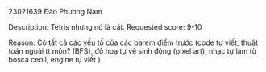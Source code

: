 23021639
Đào Phương Nam

Description: Tetris nhưng nó là cát.
Requested score: 9-10

Reason: Có tất cả các yếu tố của các barem điểm trước (code tự viết, thuật toán ngoài tt môn? (BFS), đồ hoạ tự vẽ sinh động (pixel art), nhạc tự làm từ bosca ceoil, engine tự viết
)   